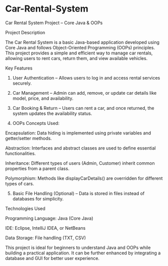 # Car-Rental-System
Car Rental System Project – Core Java & OOPs

Project Description

The Car Rental System is a basic Java-based application developed using Core Java and follows Object-Oriented Programming (OOPs) principles. This project provides a simple and efficient way to manage car rentals, allowing users to rent cars, return them, and view available vehicles.

Key Features

1. User Authentication – Allows users to log in and access rental services securely.


2. Car Management – Admin can add, remove, or update car details like model, price, and availability.


3. Car Booking & Return – Users can rent a car, and once returned, the system updates the availability status.


4. OOPs Concepts Used:

Encapsulation: Data hiding is implemented using private variables and getter/setter methods.

Abstraction: Interfaces and abstract classes are used to define essential functionalities.

Inheritance: Different types of users (Admin, Customer) inherit common properties from a parent class.

Polymorphism: Methods like displayCarDetails() are overridden for different types of cars.



5. Basic File Handling (Optional) – Data is stored in files instead of databases for simplicity.



Technologies Used

Programming Language: Java (Core Java)

IDE: Eclipse, IntelliJ IDEA, or NetBeans

Data Storage: File handling (TXT, CSV)


This project is ideal for beginners to understand Java and OOPs while building a practical application. It can be further enhanced by integrating a database and GUI for better user experience.
